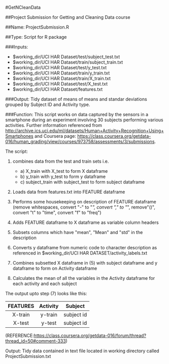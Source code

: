 #GetNCleanData

##Project Submission for Getting and Cleaning Data course

##Name: ProjectSubmission.R

##Type: Script for R package

###Inputs:
* $working_dir/UCI HAR Dataset/test/subject_test.txt
* $working_dir/UCI HAR Dataset/train/subject_train.txt
* $working_dir/UCI HAR Dataset/test/y_test.txt
* $working_dir/UCI HAR Dataset/train/y_train.txt
* $working_dir/UCI HAR Dataset/train/X_train.txt
* $working_dir/UCI HAR Dataset/test/X_test.txt
* $working_dir/UCI HAR Dataset/features.txt

###Output:
Tidy dataset of means of means and standar deviations grouped by Subject ID and Activity type.

###Function:
This script works on data captured by the sensors in a smartphone during an experiment involving 30 subjects performing various activities.
Further information referenced from http://archive.ics.uci.edu/ml/datasets/Human+Activity+Recognition+Using+Smartphones and
Coursera page: https://class.coursera.org/getdata-016/human_grading/view/courses/973758/assessments/3/submissions.

The script:

1.  combines data from the test and train sets i.e. 
	* a) X_train with X_test to form X dataframe
	* b) y_train with y_test to form y dataframe
	* c) subject_train with subject_test to form subject dataframe
	
2.  Loads data from features.txt into FEATURE dataframe

3.  Performs some housekeeping on description of FEATURE dataframe (remove whitespaces, convert "-" to "_", convert "," to "_", remove"()", convert "t" to "time", convert "f" to "freq")

4.  Adds FEATURE dataframe to X dataframe as variable column headers 

5.  Subsets columns which have "mean", "Mean" and "std" in the description

6.  Converts y dataframe from numeric code to character description as referenced in $working_dir/UCI HAR DATASET/activity_labels.txt 

7.  Combines subsetted X dataframe in (5) with subject dataframe and y dataframe to form on Activity dataframe

8.  Calculates the mean of all the variables in the Activity dataframe for each activity and each subject

The output upto step (7) looks like this:


|	FEATURES                | Activity      | Subject |
|:-----------------------------:|:-----:|:--------:|
|	X-train			|y-train| subject id|
|	X-test			|y-test |subject id|

(REFERENCE:https://class.coursera.org/getdata-016/forum/thread?thread_id=50#comment-333)

Output:
Tidy data contained in text file located in working directory called ProjectSubmission.txt
